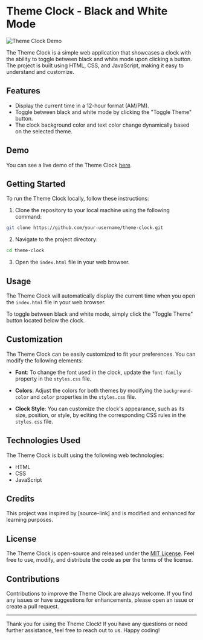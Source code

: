 # Theme Clock - Black and White Mode

![Theme Clock Demo](demo.gif)

The Theme Clock is a simple web application that showcases a clock with the ability to toggle between black and white mode upon clicking a button. The project is built using HTML, CSS, and JavaScript, making it easy to understand and customize.

## Features

- Display the current time in a 12-hour format (AM/PM).
- Toggle between black and white mode by clicking the "Toggle Theme" button.
- The clock background color and text color change dynamically based on the selected theme.

## Demo

You can see a live demo of the Theme Clock [here](https://your-demo-link).

## Getting Started

To run the Theme Clock locally, follow these instructions:

1. Clone the repository to your local machine using the following command:

```bash
git clone https://github.com/your-username/theme-clock.git
```

2. Navigate to the project directory:

```bash
cd theme-clock
```

3. Open the `index.html` file in your web browser.

## Usage

The Theme Clock will automatically display the current time when you open the `index.html` file in your web browser.

To toggle between black and white mode, simply click the "Toggle Theme" button located below the clock.

## Customization

The Theme Clock can be easily customized to fit your preferences. You can modify the following elements:

- **Font**: To change the font used in the clock, update the `font-family` property in the `styles.css` file.

- **Colors**: Adjust the colors for both themes by modifying the `background-color` and `color` properties in the `styles.css` file.

- **Clock Style**: You can customize the clock's appearance, such as its size, position, or style, by editing the corresponding CSS rules in the `styles.css` file.

## Technologies Used

The Theme Clock is built using the following web technologies:

- HTML
- CSS
- JavaScript

## Credits

This project was inspired by [source-link] and is modified and enhanced for learning purposes.

## License

The Theme Clock is open-source and released under the [MIT License](LICENSE). Feel free to use, modify, and distribute the code as per the terms of the license.

## Contributions

Contributions to improve the Theme Clock are always welcome. If you find any issues or have suggestions for enhancements, please open an issue or create a pull request.

---

Thank you for using the Theme Clock! If you have any questions or need further assistance, feel free to reach out to us. Happy coding!
